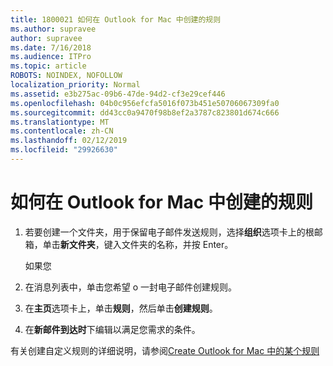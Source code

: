 ```yaml
---
title: 1800021 如何在 Outlook for Mac 中创建的规则
ms.author: supravee
author: supravee
ms.date: 7/16/2018
ms.audience: ITPro
ms.topic: article
ROBOTS: NOINDEX, NOFOLLOW
localization_priority: Normal
ms.assetid: e3b275ac-09b6-47de-94d2-cf3e29cef446
ms.openlocfilehash: 04b0c956efcfa5016f073b451e50706067309fa0
ms.sourcegitcommit: dd43cc0a9470f98b8ef2a3787c823801d674c666
ms.translationtype: MT
ms.contentlocale: zh-CN
ms.lasthandoff: 02/12/2019
ms.locfileid: "29926630"
---
```

# <a name="how-to-create-a-rule-in-outlook-for-mac"></a>如何在 Outlook for Mac 中创建的规则

1. 若要创建一个文件夹，用于保留电子邮件发送规则，选择**组织**选项卡上的根邮箱，单击**新文件夹**，键入文件夹的名称，并按 Enter。
    
    如果您 
    
2. 在消息列表中，单击您希望 o 一封电子邮件创建规则。
    
3. 在**主页**选项卡上，单击**规则**，然后单击**创建规则**。
    
4. 在**新邮件到达时**下编辑以满足您需求的条件。 
    
有关创建自定义规则的详细说明，请参阅[Create Outlook for Mac 中的某个规则](https://aka.ms/AA1uy0v)
  

